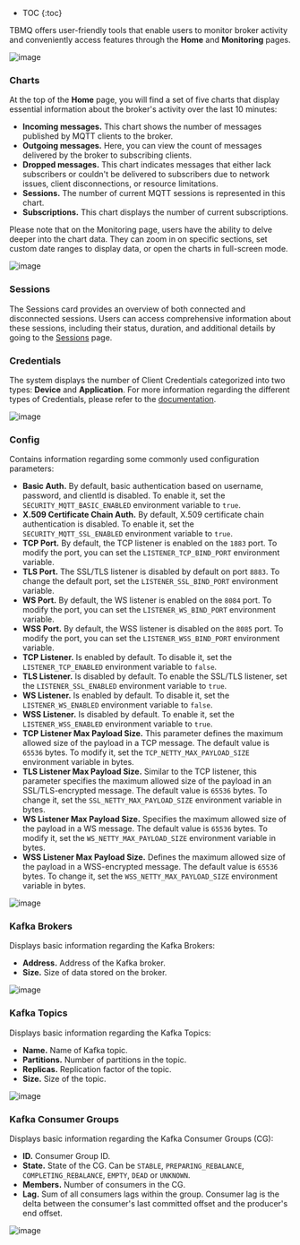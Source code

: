 * TOC
{:toc}

TBMQ offers user-friendly tools that enable users to monitor broker activity and conveniently access features through the **Home** and **Monitoring** pages.

![image](https://img.thingsboard.io/mqtt-broker/user-guide/ui/home-page.png)

### Charts

At the top of the **Home** page, you will find a set of five charts that display essential information about the broker's activity over the last 10 minutes:
  - **Incoming messages.** This chart shows the number of messages published by MQTT clients to the broker.
  - **Outgoing messages.** Here, you can view the count of messages delivered by the broker to subscribing clients.
  - **Dropped messages.** This chart indicates messages that either lack subscribers or couldn't be delivered to subscribers due to network issues, client disconnections, or resource limitations.
  - **Sessions.** The number of current MQTT sessions is represented in this chart.
  - **Subscriptions.** This chart displays the number of current subscriptions.

Please note that on the Monitoring page, users have the ability to delve deeper into the chart data. 
They can zoom in on specific sections, set custom date ranges to display data, or open the charts in full-screen mode.

![image](https://img.thingsboard.io/mqtt-broker/user-guide/ui/monitoring-page.png)

### Sessions

The Sessions card provides an overview of both connected and disconnected sessions. 
Users can access comprehensive information about these sessions, including their status, duration, and additional details by going to the [Sessions](/docs/mqtt-broker/user-guide/ui/sessions/) page.

### Credentials

The system displays the number of Client Credentials categorized into two types: **Device** and **Application**. 
For more information regarding the different types of Credentials, please refer to the [documentation](/docs/mqtt-broker/user-guide/mqtt-client-type/).

![image](https://img.thingsboard.io/mqtt-broker/user-guide/ui/sessions-credentials-card.png)
 
### Config

Contains information regarding some commonly used configuration parameters:
  - **Basic Auth.** By default, basic authentication based on username, password, and clientId is disabled. To enable it, set the `SECURITY_MQTT_BASIC_ENABLED` environment variable to `true`.
  - **X.509 Certificate Chain Auth.** By default, X.509 certificate chain authentication is disabled. To enable it, set the `SECURITY_MQTT_SSL_ENABLED` environment variable to `true`.
  - **TCP Port.** By default, the TCP listener is enabled on the `1883` port. To modify the port, you can set the `LISTENER_TCP_BIND_PORT` environment variable.
  - **TLS Port.** The SSL/TLS listener is disabled by default on port `8883`. To change the default port, set the `LISTENER_SSL_BIND_PORT` environment variable.
  - **WS Port.** By default, the WS listener is enabled on the `8084` port. To modify the port, you can set the `LISTENER_WS_BIND_PORT` environment variable.
  - **WSS Port.** By default, the WSS listener is disabled on the `8085` port. To modify the port, you can set the `LISTENER_WSS_BIND_PORT` environment variable.
  - **TCP Listener.** Is enabled by default. To disable it, set the `LISTENER_TCP_ENABLED` environment variable to `false`.
  - **TLS Listener.** Is disabled by default. To enable the SSL/TLS listener, set the `LISTENER_SSL_ENABLED` environment variable to `true`.
  - **WS Listener.** Is enabled by default. To disable it, set the `LISTENER_WS_ENABLED` environment variable to `false`.
  - **WSS Listener.** Is disabled by default. To enable it, set the `LISTENER_WSS_ENABLED` environment variable to `true`.
  - **TCP Listener Max Payload Size.** This parameter defines the maximum allowed size of the payload in a TCP message. The default value is `65536` bytes. To modify it, set the `TCP_NETTY_MAX_PAYLOAD_SIZE` environment variable in bytes.
  - **TLS Listener Max Payload Size.** Similar to the TCP listener, this parameter specifies the maximum allowed size of the payload in an SSL/TLS-encrypted message. The default value is `65536` bytes. To change it, set the `SSL_NETTY_MAX_PAYLOAD_SIZE` environment variable in bytes.
  - **WS Listener Max Payload Size.** Specifies the maximum allowed size of the payload in a WS message. The default value is `65536` bytes. To modify it, set the `WS_NETTY_MAX_PAYLOAD_SIZE` environment variable in bytes.
  - **WSS Listener Max Payload Size.** Defines the maximum allowed size of the payload in a WSS-encrypted message. The default value is `65536` bytes. To change it, set the `WSS_NETTY_MAX_PAYLOAD_SIZE` environment variable in bytes.

![image](https://img.thingsboard.io/mqtt-broker/user-guide/ui/config-card.png)

### Kafka Brokers

Displays basic information regarding the Kafka Brokers:
- **Address.** Address of the Kafka broker.
- **Size.** Size of data stored on the broker.

![image](https://img.thingsboard.io/mqtt-broker/user-guide/ui/kafka-brokers-card.png)

### Kafka Topics

Displays basic information regarding the Kafka Topics:
- **Name.** Name of Kafka topic.
- **Partitions.** Number of partitions in the topic.
- **Replicas.** Replication factor of the topic.
- **Size.** Size of the topic.

![image](https://img.thingsboard.io/mqtt-broker/user-guide/ui/kafka-topics-card.png)

### Kafka Consumer Groups

Displays basic information regarding the Kafka Consumer Groups (CG):
- **ID.** Consumer Group ID.
- **State.** State of the CG. Can be `STABLE`, `PREPARING_REBALANCE`, `COMPLETING_REBALANCE`, `EMPTY`, `DEAD` or `UNKNOWN`.
- **Members.** Number of consumers in the CG.
- **Lag.** Sum of all consumers lags within the group. Consumer lag is the delta between the consumer's last committed offset and the producer's end offset.

![image](https://img.thingsboard.io/mqtt-broker/user-guide/ui/kafka-consumer-groups-card.png)
